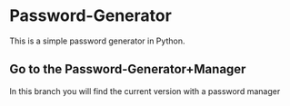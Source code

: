 # Password-Generator
This is a simple password generator in Python.

## Go to the Password-Generator+Manager
In this branch you will find the current version with a password manager
